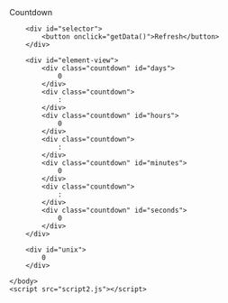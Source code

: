 <html>
	<head>
		<meta charset="UTF-8">
		<link rel="stylesheet" href="style.css">
		<title>Countdown</title>
	</head>
	<body>
		<div id="headline">
			Countdown
		</div>
		
		<div id="selector">
			<button onclick="getData()">Refresh</button>
		</div>
		
		<div id="element-view">
			<div class="countdown" id="days">
				0
			</div>
			<div class="countdown">
				:
			</div>
			<div class="countdown" id="hours">
				0
			</div>
			<div class="countdown">
				:
			</div>
			<div class="countdown" id="minutes">
				0
			</div>
			<div class="countdown">
				:
			</div>
			<div class="countdown" id="seconds">
				0
			</div>
		</div>
		
		<div id="unix">
			0
		</div>
		
	</body>
	<script src="script2.js"></script>
</html>
